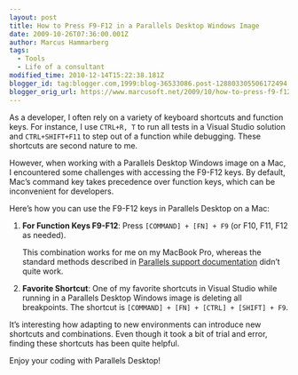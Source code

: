 ```yaml
---
layout: post
title: How to Press F9-F12 in a Parallels Desktop Windows Image
date: 2009-10-26T07:36:00.001Z
author: Marcus Hammarberg
tags:
  - Tools
  - Life of a consultant
modified_time: 2010-12-14T15:22:38.181Z
blogger_id: tag:blogger.com,1999:blog-36533086.post-128803305506172494
blogger_orig_url: https://www.marcusoft.net/2009/10/how-to-press-f9-f12-in-parallels.html
---
```


As a developer, I often rely on a variety of keyboard shortcuts and function keys. For instance, I use `CTRL+R, T` to run all tests in a Visual Studio solution and `CTRL+SHIFT+F11` to step out of a function while debugging. These shortcuts are second nature to me.

However, when working with a Parallels Desktop Windows image on a Mac, I encountered some challenges with accessing the F9-F12 keys. By default, Mac’s command key takes precedence over function keys, which can be inconvenient for developers.

Here’s how you can use the F9-F12 keys in Parallels Desktop on a Mac:

1. **For Function Keys F9-F12**: Press `[COMMAND] + [FN] + F9` (or F10, F11, F12 as needed).

   This combination works for me on my MacBook Pro, whereas the standard methods described in [Parallels support documentation](http://kb.parallels.com/en/5020) didn’t quite work.

2. **Favorite Shortcut**: One of my favorite shortcuts in Visual Studio while running in a Parallels Desktop Windows image is deleting all breakpoints. The shortcut is `[COMMAND] + [FN] + [CTRL] + [SHIFT] + F9`.

It’s interesting how adapting to new environments can introduce new shortcuts and combinations. Even though it took a bit of trial and error, finding these shortcuts has been quite helpful.

Enjoy your coding with Parallels Desktop!
